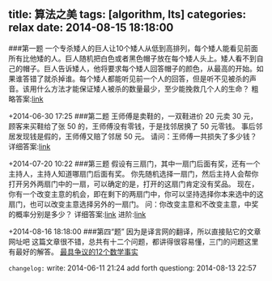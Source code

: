 title: 算法之美
tags: [algorithm, lts]
categories: relax
date: 2014-08-15 18:18:00
---

###第一题
一个专杀矮人的巨人让10个矮人从低到高排列，每个矮人能看见前面所有比他矮的人。巨人随机把白色或者黑色帽子放在每个矮人头上。矮人看不到自己的帽子。巨人告诉矮人，他将要求每个矮人回答帽子的颜色，从最高的开始。如果谁答错了就杀掉谁。每个矮人都能听见前一个人的回答，但是听不见被杀的声音。该用什么方法才能保证矮人被杀的数量最少，至少能挽救几个人的生命？
粗略答案:[link](http://zhidao.baidu.com/question/582794545409870245.html)

+2014-06-30 17:25
###第二题
王师傅是卖鞋的，一双鞋进价 20 元卖 30 元，顾客来买鞋给了张 50 的，王师傅没有零钱，于是找邻居换了 50 元零钱。
事后邻居发现钱是假的，王师傅又赔了邻居 50 元。
请问：王师傅一共损失了多少钱？
详细答案:[link](http://justjavac.com/other/2013/08/11/how-much-money-has-wang-lost.html)

+2014-07-20 10:22
###第三题
假设有三扇门，其中一扇门后面有奖，还有一个主持人，主持人知道哪扇门后面有奖。
你先随机选择一扇门，然后主持人会帮你打开另外两扇门中的一扇，可以确定的是，打开的这扇门肯定没有奖品。
现在，你有一个改变主意的机会，即在剩下的两扇门中，你可以坚持选择你本来选中的这扇门，也可以改变主意选择另外的一扇门。
问：你改变主意和不改变主意，中奖的概率分别是多少？
详细答案:[link](http://www.v2ex.com/t/90960#reply47)
进阶:[link](http://www.v2ex.com/t/71793)

+2014-08-16 18:18:00
###第四“题”
因为是译言网的翻译，所以直接贴它的文章网址吧
这篇文章很不错，总共有十二个问题，都讲得很容易懂，三门的问题这里有最好的解答。
[最具争议的12个数学事实](http://select.yeeyan.org/view/AhyuChen/357495)

```changelog:```
write: 2014-06-11 21:24
add forth questiong: 2014-08-13 22:57

